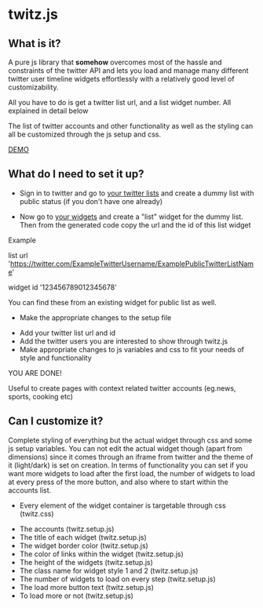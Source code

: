 
# twitz.js 
 
## What is it? 
 
A pure js library that **somehow** overcomes most of the hassle and constraints of the twitter API and lets you load and manage many different twitter user timeline widgets effortlessly with a relatively good level of customizability. 

All you have to do is get a twitter list url, and a list widget number. All explained in detail below
 
The list of twitter accounts and other functionality as well as the styling can all be customized through the js setup and css. 
 
[DEMO](http://positeam.net/twitz.js/) 
 
 
## What do I need to set it up? 
 
+ Sign in to twitter and go to [your twitter lists](https://twitter.com/lists) and create a dummy list with public status (if you don't have one already) 
 
+ Now go to [your widgets](https://twitter.com/settings/widgets) and create a "list" widget for the dummy list. Then from the generated code copy the url and the id of this list widget 
 
Example 
 
list url 'https://twitter.com/ExampleTwitterUsername/ExamplePublicTwitterListName' 
 
widget id  '123456789012345678' 
 
You can find these from an existing widget for public list as well. 
 
+ Make the appropriate changes to the setup file 
- Add your twitter list url and id 
- Add the twitter users you are interested to show through twitz.js 
- Make appropriate changes to js variables and css to fit your needs of style and functionality 
 
YOU ARE DONE! 
 
Useful to create pages with context related twitter accounts  (eg.news, sports, cooking etc) 
 
 
## Can I customize it? 
 
Complete styling of everything but the actual widget through css and some js setup variables. You can not edit the actual widget though (apart from dimensions) since it comes through an iframe from twitter and the theme of it (light/dark) is set on creation. In terms of functionality you can set if you want more widgets to load after the first load, the number of widgets to load at every press of the more button, and also where to start within the accounts list. 
 
+ Every element of the widget container is targetable through css (twitz.css) 
- The accounts (twitz.setup.js) 
- The title of each widget (twitz.setup.js) 
- The widget border color (twitz.setup.js) 
- The color of links within the widget (twitz.setup.js) 
- The height of the widgets (twitz.setup.js) 
- The class name for widget style 1 and 2 (twitz.setup.js) 
- The number of widgets to load on every step (twitz.setup.js) 
- The load more button text (twitz.setup.js) 
- To load more or not (twitz.setup.js)